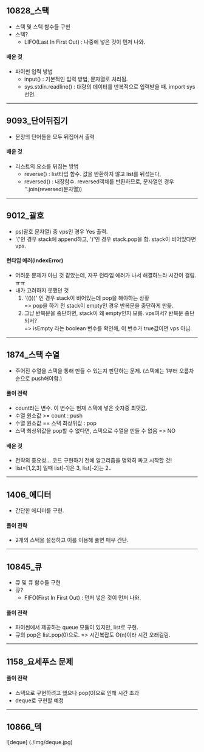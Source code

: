 ## 10828_스택
- 스택 및 스택 함수들 구현 
- 스택?
  - LIFO(Last In First Out) : 나중에 넣은 것이 먼저 나와.
#### 배운 것
- 파이썬 입력 방법
  - input() : 기본적인 입력 방법, 문자열로 처리됨. 
  - sys.stdin.readline() : 대량의 데이터를 반복적으로 입력받을 때. import sys 선언.
---
## 9093_단어뒤집기
- 문장의 단어들을 모두 뒤집어서 출력
#### 배운 것
- 리스트의 요소를 뒤집는 방법
  - reverse() : list타입 함수. 값을 반환하지 않고 list를 뒤섞는다,
  - reversed() : 내장함수. reversed객체를 반환하므로, 문자열인 경우 ''.join(reversed(문자열))
---
## 9012_괄호
- ps(괄호 문자열) 중 vps인 경우 Yes 출력.
- '('인 경우 stack에 append하고, ')'인 경우 stack.pop을 함. stack이 비어있다면 vps.
#### 런타임 에러(IndexError)
- 어려운 문제가 아닌 것 같았는데, 자꾸 런타임 에러가 나서 해결하느라 시간이 걸림. ㅠㅠ
- 내가 고려하지 못했던 것
  1. '(()))' 인 경우 stack이 비어있는데 pop을 해야하는 상황
  <br> => pop을 하기 전 stack이 empty인 경우 반복문을 중단하게 만듦.
  2. 그냥 반복문을 중단하면, stack이 왜 empty인지 모름. vps여서? 반복문 중단되서?
  <br> => isEmpty 라는 boolean 변수를 확인해, 이 변수가 true값이면 vps 아님.
---
## 1874_스택 수열
- 주어진 수열을 스택을 통해 만들 수 있는지 판단하는 문제. (스택에는 1부터 오름차순으로 push해야함.)
#### 풀이 전략 
- count라는 변수. 이 변수는 현재 스택에 넣은 숫자중 최댓값. 
- 수열 원소값 >= count : push
- 수열 원소값 == 스택 최상위값 : pop 
- 스택 최상위값을 pop할 수 없다면, 스택으로 수열을 만들 수 없음 => NO
#### 배운 것
- 전략의 중요성... 코드 구현하기 전에 알고리즘을 명확히 짜고 시작할 것!
- list=[1,2,3] 일때 list[-1]은 3, list[-2]는 2..
---
## 1406_에디터
- 간단한 에디터를 구현. 
#### 풀이 전략 
- 2개의 스택을 설정하고 이를 이용해 풀면 매우 간단.
---
## 10845_큐
- 큐 및 큐 함수들 구현 
- 큐?
  - FIFO(First In First Out) : 먼저 넣은 것이 먼저 나와.
#### 풀이 전략
- 파이썬에서 제공하는 queue 모듈이 있지만, list로 구현.
- 큐의 pop은 list.pop(0)으로. => 시간복잡도 O(n)이라 시간 오래걸림.
---
## 1158_요세푸스 문제
#### 풀이 전략
- 스택으로 구현하려고 했으나 pop(0)으로 인해 시간 초과
- deque로 구현할 예정
---
## 10866_덱
![deque] (./img/deque.jpg)
